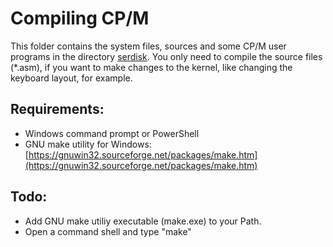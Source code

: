 # Compiling CP/M 
This folder contains the system files, sources and some CP/M user programs in the directory [serdisk](./serdisk/). You only need to compile the source files (*.asm), if you want to make changes to the kernel, like changing the keyboard layout, for example. 
## Requirements: 
 - Windows command prompt or PowerShell
 - GNU make utility for Windows: [https://gnuwin32.sourceforge.net/packages/make.htm](https://gnuwin32.sourceforge.net/packages/make.htm)

## Todo:
- Add GNU make utiliy executable (make.exe) to your Path.
- Open a command shell and type "make" 
